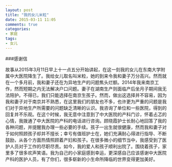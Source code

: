 ```yaml
---
layout: post
title: "我的女儿米粒"
date: 2015-03-11 11:05
comments: true
categories: 
- 家庭
tags:
- 女儿
---
```


###感谢信

故事从2015年3月11日早上十一点五分开始讲起，在这一刻我的女儿在东南大学附属中大医院降生了。我给女儿取名叫米粒，她的到来令我和妻子万分高兴。然而就在一个多月前，我和妻子还在为异地生产的问题焦头烂额。2014年我来南京工作，然而短期之内无法解决户口问题。妻子在湖南生产则面临产后坐月子期间我无法陪护。不得已，我们只能选择在南京生孩子。然而，做出这选择并不容易，因为我和妻子对于南京并不熟悉，在这里我们的朋友也不多，也许更为严重的问题是我们对于异地生产所需要的问题缺乏清晰的认识。我咨询了单位和一些医院，得到的回复并不乐观。在这个时候，我无意中注意到了中大医院的产科门诊，怀着忐忑的心情，我拨通了中大医院的产科的电话进行咨询。顾晓霞护士长耐心地回答了我的各种问题，并提醒我办理一些必要的手续。孩子一出生就很健康，然而我和妻子对于如何照顾孩子却并不擅长；幸亏有值班护士在，她们充满耐心得进行指导、不断鼓励，从各个方面热情照顾着产妇和孩子。在很多微小的细节当中，我感受到了医护人员对于工作的尽职尽责。如今，我的爱人和孩子顺利出院了。围绕着孩子，家里多了很多欢声笑语。我为自己的小家庭感到幸运，更深感自己应该感谢中大医院产科的医护人员，有了你们，很多崭新的小生命所降临的世界变得更加美好。
